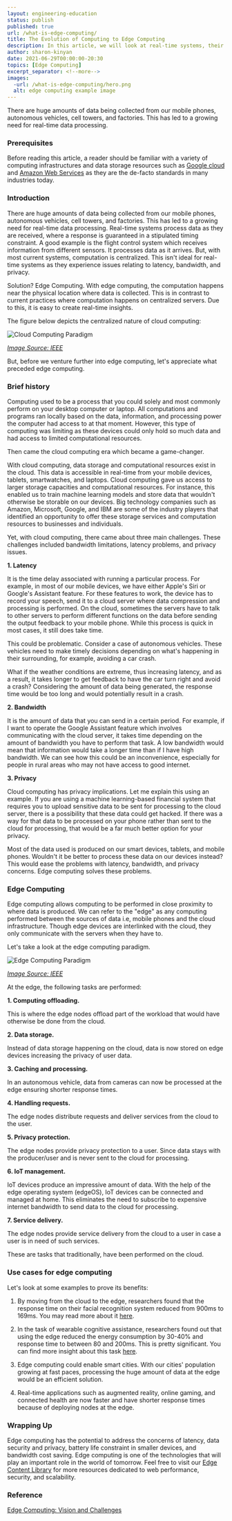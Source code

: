 ```yaml
---
layout: engineering-education
status: publish
published: true
url: /what-is-edge-computing/
title: The Evolution of Computing to Edge Computing
description: In this article, we will look at real-time systems, their challenges and compare them to edge computing and its benefits.
author: sharon-kinyan
date: 2021-06-29T00:00:00-20:30
topics: [Edge Computing]
excerpt_separator: <!--more-->
images:
  -url: /what-is-edge-computing/hero.png
  alt: edge computing example image 
---
```

There are huge amounts of data being collected from our mobile phones, autonomous vehicles, cell towers, and factories. This has led to a growing need for real-time data processing. 
<!--more-->

### Prerequisites
Before reading this article, a reader should be familiar with a variety of computing infrastructures and data storage resources such as [Google cloud](https://cloud.google.com/) and [Amazon Web Services](https://aws.amazon.com/) as they are the de-facto standards in many industries today. 

### Introduction
There are huge amounts of data being collected from our mobile phones, autonomous vehicles, cell towers, and factories. This has led to a growing need for real-time data processing. Real-time systems process data as they are received, where a response is guaranteed in a stipulated timing constraint. A good example is the flight control system which receives information from different sensors. It processes data as it arrives. But, with most current systems, computation is centralized. This isn't ideal for real-time systems as they experience issues relating to latency, bandwidth, and privacy.

Solution? Edge Computing. With edge computing, the computation happens near the physical location where data is collected. This is in contrast to current practices where computation happens on centralized servers. Due to this, it is easy to create real-time insights.

The figure below depicts the centralized nature of cloud computing:

![Cloud Computing Paradigm](/engineering-education/content/articles/cloud-computing.PNG)

*[Image Source: IEEE](https://ieeexplore.ieee.org/document/7488250/)*

But, before we venture further into edge computing, let's appreciate what preceded edge computing.

### Brief history
Computing used to be a process that you could solely and most commonly perform on your desktop computer or laptop. All computations and programs ran locally based on the data, information, and processing power the computer had access to at that moment. However, this type of computing was limiting as these devices could only hold so much data and had access to limited computational resources.

Then came the cloud computing era which became a game-changer.

With cloud computing, data storage and computational resources exist in the cloud. This data is accessible in real-time from your mobile devices, tablets, smartwatches, and laptops. Cloud computing gave us access to larger storage capacities and computational resources. For instance, this enabled us to train machine learning models and store data that wouldn't otherwise be storable on our devices. Big technology companies such as Amazon, Microsoft, Google, and IBM are some of the industry players that identified an opportunity to offer these storage services and computation resources to businesses and individuals.

Yet, with cloud computing, there came about three main challenges. These challenges included bandwidth limitations, latency problems, and privacy issues.   

**1. Latency**

It is the time delay associated with running a particular process. For example, in most of our mobile devices, we have either Apple's Siri or Google's Assistant feature. For these features to work, the device has to record your speech, send it to a cloud server where data compression and processing is performed. On the cloud, sometimes the servers have to talk to other servers to perform different functions on the data before sending the output feedback to your mobile phone. While this process is quick in most cases, it still does take time.

This could be problematic. Consider a case of autonomous vehicles. These vehicles need to make timely decisions depending on what's happening in their surrounding, for example, avoiding a car crash. 

What if the weather conditions are extreme, thus increasing latency, and as a result, it takes longer to get feedback to have the car turn right and avoid a crash? Considering the amount of data being generated, the response time would be too long and would potentially result in a crash.

**2. Bandwidth**

It is the amount of data that you can send in a certain period. For example, if I want to operate the Google Assistant feature which involves communicating with the cloud server, it takes time depending on the amount of bandwidth you have to perform that task. A low bandwidth would mean that information would take a longer time than if I have high bandwidth. We can see how this could be an inconvenience, especially for people in rural areas who may not have access to good internet.

**3. Privacy**

Cloud computing has privacy implications. Let me explain this using an example. If you are using a machine learning-based financial system that requires you to upload sensitive data to be sent for processing to the cloud server, there is a possibility that these data could get hacked. If there was a way for that data to be processed on your phone rather than sent to the cloud for processing, that would be a far much better option for your privacy.

Most of the data used is produced on our smart devices, tablets, and mobile phones. Wouldn't it be better to process these data on our devices instead? This would ease the problems with latency, bandwidth, and privacy concerns. Edge computing solves these problems.

### Edge Computing
Edge computing allows computing to be performed in close proximity to where data is produced. We can refer to the "edge" as any computing performed between the sources of data i.e, mobile phones and the cloud infrastructure. Though edge devices are interlinked with the cloud, they only communicate with the servers when they have to.

Let's take a look at the edge computing paradigm.

![Edge Computing Paradigm](/engineering-education/content/articles/edge-computing.PNG)

*[Image Source: IEEE](https://ieeexplore.ieee.org/document/7488250/)*

At the edge, the following tasks are performed:

**1. Computing offloading.** 

This is where the edge nodes offload part of the workload that would have otherwise be done from the cloud.

**2. Data storage.** 

Instead of data storage happening on the cloud, data is now stored on edge devices increasing the privacy of user data.

**3. Caching and processing.** 

In an autonomous vehicle, data from cameras can now be processed at the edge ensuring shorter response times. 

**4. Handling requests.** 

The edge nodes distribute requests and deliver services from the cloud to the user.

**5. Privacy protection.**

The edge nodes provide privacy protection to a user. Since data stays with the producer/user and is never sent to the cloud for processing.

**6. IoT management.**

IoT devices produce an impressive amount of data. With the help of the edge operating system (edgeOS), IoT devices can be connected and managed at home. This eliminates the need to subscribe to expensive internet bandwidth to send data to the cloud for processing.

**7. Service delivery.**

The edge nodes provide service delivery from the cloud to a user in case a user is in need of such services.  

These are tasks that traditionally, have been performed on the cloud. 

### Use cases for edge computing
Let's look at some examples to prove its benefits:

1. By moving from the cloud to the edge, researchers found that the response time on their facial recognition system reduced from 900ms to 169ms. You may read more about it [here](https://www.researchgate.net/publication/301691282_Fog_Computing_Platform_and_Applications). 

2. In the task of wearable cognitive assistance, researchers found out that using the edge reduced the energy consumption by 30-40% and response time to between 80 and 200ms. This is pretty significant. You can find more insight about this task [here](https://www.cs.cmu.edu/~satya/docdir/ha-mobisys2014.pdf).

3. Edge computing could enable smart cities. With our cities' population growing at fast paces, processing the huge amount of data at the edge would be an efficient solution. 

4. Real-time applications such as augmented reality, online gaming, and connected health are now faster and have shorter response times because of deploying nodes at the edge.

### Wrapping Up
Edge computing has the potential to address the concerns of latency, data security and privacy, battery life constraint in smaller devices, and bandwidth cost saving. Edge computing is one of the technologies that will play an important role in the world of tomorrow. Feel free to visit our [Edge Content Library](https://www.section.io/edge-compute-content-resources/) for more resources dedicated to web performance, security, and scalability.

### Reference
[Edge Computing: Vision and Challenges](https://ieeexplore.ieee.org/document/7488250)
